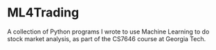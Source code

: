# ML4Trading
A collection of Python programs I wrote to use Machine Learning to do stock market analysis, as part of the CS7646 course at Georgia Tech.
